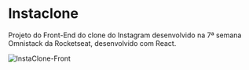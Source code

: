 # Instaclone

Projeto do Front-End do clone do Instagram desenvolvido na 7ª semana Omnistack da Rocketseat, desenvolvido com React.

![InstaClone-Front](https://user-images.githubusercontent.com/40339324/59876125-21dd7c00-9379-11e9-8d82-85c353554f32.gif)
